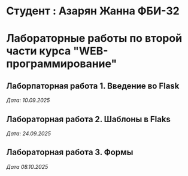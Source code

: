 # Студент : Азарян Жанна ФБИ-32

# Лабораторные работы по второй части курса "WEB-программирование"

## Лаборпаторная работа 1. Введение во Flask

*Дата: 10.09.2025*


## Лабораторная работа 2. Шаблоны в Flaks

*Дата: 24.09.2025*

## Лабораторная работа 3. Формы

*Дата 08.10.2025*
